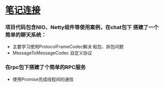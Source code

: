 # [笔记连接](https://github.com/A-linna/netty-study/wiki)

### 项目代码包含NIO、Netty组件等使用案例，在chat包下 搭建了一个简单的聊天系统：
- 主要学习使用ProtocolFrameCodec解决 粘包、拆包问题
- MessageToMessageCodec 自定义协议
### 在rpc包下搭建了个简单的RPC服务
- 使用Promise完成线程间的通信
